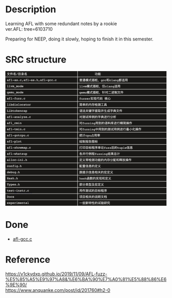 # Description
Learning AFL with some redundant notes by a rookie       
ver.AFL: tree=6103710       

Preparing for NEEP, doing it slowly, hoping to finish it in this semester.
# SRC structure
![15710161322527](https://raw.githubusercontent.com/Brubbish/pic_bed/master//blog/15710161322527.jpg)

# Done

- [afl-gcc.c](./AFL-master/afl-gcc.c)



# Reference
https://v1ckydxp.github.io/2019/11/09/AFL-fuzz-%E5%85%A5%E9%97%A8&%E6%BA%90%E7%A0%81%E5%88%86%E6%9E%90/          
https://www.anquanke.com/post/id/201760#h2-0
